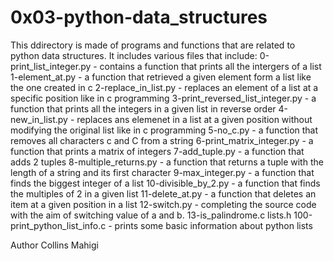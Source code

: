 # 0x03-python-data_structures

This ddirectory is made of programs and functions that are related to python data structures. 
It includes various files that include: 
0-print_list_integer.py -  contains a function that prints all the intergers of a list
1-element_at.py -  a function that retrieved a given element form a list like the one created in c 
2-replace_in_list.py -  replaces an element of a list at a specific position like in c programming
3-print_reversed_list_integer.py - a function that prints all the integers in a given list in reverse order
4-new_in_list.py - replaces ans elemenet in a list at a given position without modifying the original list like in c programming
5-no_c.py - a function that removes all characters c and C from a string
6-print_matrix_integer.py - a function that prints a matrix of integers
7-add_tuple.py - a function that adds 2 tuples
8-multiple_returns.py - a function that returns a tuple with the length of a string and its first character
9-max_integer.py - a function that finds the biggest integer of a list
10-divisible_by_2.py - a function that finds the multiples of 2 in a given list 
11-delete_at.py - a function that deletes an item at a given position in a list
12-switch.py - completing the source code with the aim of switching value of a and b.
13-is_palindrome.c
lists.h
100-print_python_list_info.c - prints some basic information about python lists

Author 
Collins Mahigi
